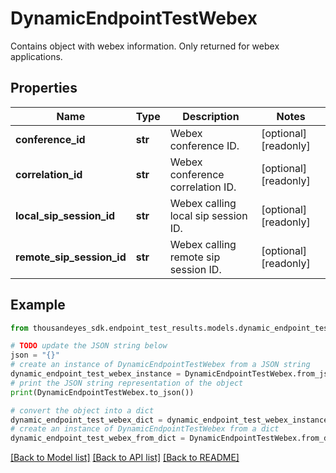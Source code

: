 # DynamicEndpointTestWebex

Contains object with webex information. Only returned for webex applications.

## Properties

Name | Type | Description | Notes
------------ | ------------- | ------------- | -------------
**conference_id** | **str** | Webex conference ID. | [optional] [readonly] 
**correlation_id** | **str** | Webex conference correlation ID. | [optional] [readonly] 
**local_sip_session_id** | **str** | Webex calling local sip session ID. | [optional] [readonly] 
**remote_sip_session_id** | **str** | Webex calling remote sip session ID. | [optional] [readonly] 

## Example

```python
from thousandeyes_sdk.endpoint_test_results.models.dynamic_endpoint_test_webex import DynamicEndpointTestWebex

# TODO update the JSON string below
json = "{}"
# create an instance of DynamicEndpointTestWebex from a JSON string
dynamic_endpoint_test_webex_instance = DynamicEndpointTestWebex.from_json(json)
# print the JSON string representation of the object
print(DynamicEndpointTestWebex.to_json())

# convert the object into a dict
dynamic_endpoint_test_webex_dict = dynamic_endpoint_test_webex_instance.to_dict()
# create an instance of DynamicEndpointTestWebex from a dict
dynamic_endpoint_test_webex_from_dict = DynamicEndpointTestWebex.from_dict(dynamic_endpoint_test_webex_dict)
```
[[Back to Model list]](../README.md#documentation-for-models) [[Back to API list]](../README.md#documentation-for-api-endpoints) [[Back to README]](../README.md)


